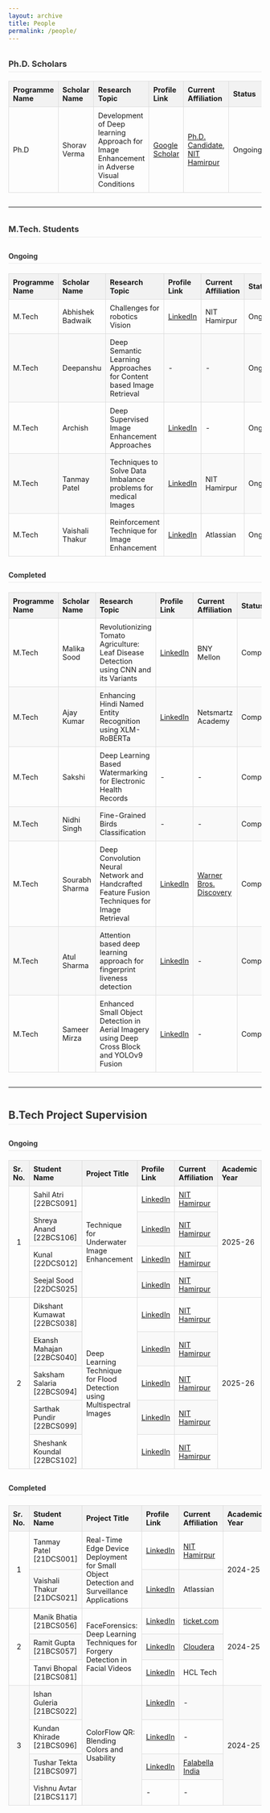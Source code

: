 ```yaml
---
layout: archive
title: People
permalink: /people/
---
```


<style>
    table {
        width: 100%;
        border-collapse: collapse;
        margin-bottom: 2em;
        font-size: 0.9rem;
    }
    th, td {
        border: 1px solid #dddddd;
        text-align: left;
        padding: 8px;
        vertical-align: middle;
    }
    th {
        background-color: #f2f2f2;
        font-weight: bold;
    }
    tr:nth-child(even) {
        background-color: #f9f9f9;
    }
    h2, h3, h4 {
        color: #333;
        border-bottom: 2px solid #f2f2f2;
        padding-bottom: 5px;
        margin-top: 2em;
    }
</style>

<h3>Ph.D. Scholars</h3>
<table>
    <thead>
        <tr>
            <th>Programme Name</th>
            <th>Scholar Name</th>
            <th>Research Topic</th>
            <th>Profile Link</th>
            <th>Current Affiliation</th>
            <th>Status</th>
            <th>Year</th>
            <th>Co-Supervisor(s)</th>
        </tr>
    </thead>
    <tbody>
        <tr>
            <td>Ph.D</td>
            <td>Shorav Verma</td>
            <td>Development of Deep learning Approach for Image Enhancement in Adverse Visual Conditions</td>
            <td><a href="https://scholar.google.com/citations?hl=en&user=qGyUdlcAAAAJ">Google Scholar</a></td>
            <td><a href="https://scholar.google.com/citations?hl=en&user=qGyUdlcAAAAJ">Ph.D. Candidate, NIT Hamirpur</a></td>
            <td>Ongoing</td>
            <td>2025</td>
            <td>-</td>
        </tr>
    </tbody>
</table>

<hr>

<h3>M.Tech. Students</h3>
<h4>Ongoing</h4>
<table>
    <thead>
        <tr>
            <th>Programme Name</th>
            <th>Scholar Name</th>
            <th>Research Topic</th>
            <th>Profile Link</th>
            <th>Current Affiliation</th>
            <th>Status</th>
            <th>Year</th>
            <th>Co-Supervisor(s)</th>
        </tr>
    </thead>
    <tbody>
        <tr>
            <td>M.Tech</td>
            <td>Abhishek Badwaik</td>
            <td>Challenges for robotics Vision</td>
            <td><a href="https://www.linkedin.com/in/abhishek-badwaik-624685383">LinkedIn</a></td>
            <td>NIT Hamirpur</td>
            <td>Ongoing</td>
            <td>2025</td>
            <td>-</td>
        </tr>
        <tr>
            <td>M.Tech</td>
            <td>Deepanshu</td>
            <td>Deep Semantic Learning Approaches for Content based Image Retrieval</td>
            <td>-</td>
            <td>-</td>
            <td>Ongoing</td>
            <td>2025</td>
            <td>-</td>
        </tr>
        <tr>
            <td>M.Tech</td>
            <td>Archish</td>
            <td>Deep Supervised Image Enhancement Approaches</td>
            <td><a href="https://www.linkedin.com/in/archish-k-0408892b3/">LinkedIn</a></td>
            <td>-</td>
            <td>Ongoing</td>
            <td>2025</td>
            <td>-</td>
        </tr>
        <tr>
            <td>M.Tech</td>
            <td>Tanmay Patel</td>
            <td>Techniques to Solve Data Imbalance problems for medical Images</td>
            <td><a href="https://www.linkedin.com/in/tanmay-patel-9266812a5">LinkedIn</a></td>
            <td>NIT Hamirpur</td>
            <td>Ongoing</td>
            <td>2025</td>
            <td>-</td>
        </tr>
        <tr>
            <td>M.Tech</td>
            <td>Vaishali Thakur</td>
            <td>Reinforcement Technique for Image Enhancement</td>
            <td><a href="https://www.linkedin.com/in/vaishali2054">LinkedIn</a></td>
            <td>Atlassian</td>
            <td>Ongoing</td>
            <td>2025</td>
            <td>-</td>
        </tr>
    </tbody>
</table>

<h4>Completed</h4>
<table>
    <thead>
        <tr>
            <th>Programme Name</th>
            <th>Scholar Name</th>
            <th>Research Topic</th>
            <th>Profile Link</th>
            <th>Current Affiliation</th>
            <th>Status</th>
            <th>Year</th>
            <th>Co-Supervisor(s)</th>
        </tr>
    </thead>
    <tbody>
        <tr>
            <td>M.Tech</td>
            <td>Malika Sood</td>
            <td>Revolutionizing Tomato Agriculture: Leaf Disease Detection using CNN and its Variants</td>
            <td><a href="http://linkedin.com/in/msood19">LinkedIn</a></td>
            <td>BNY Mellon</td>
            <td>Completed</td>
            <td>2024</td>
            <td>Dr. Jyoti Srivastava</td>
        </tr>
        <tr>
            <td>M.Tech</td>
            <td>Ajay Kumar</td>
            <td>Enhancing Hindi Named Entity Recognition using XLM-RoBERTa</td>
            <td><a href="https://www.linkedin.com/in/ajay-kumar-193775244">LinkedIn</a></td>
            <td>Netsmartz Academy</td>
            <td>Completed</td>
            <td>2024</td>
            <td>Dr. Jyoti Srivastava</td>
        </tr>
        <tr>
            <td>M.Tech</td>
            <td>Sakshi</td>
            <td>Deep Learning Based Watermarking for Electronic Health Records</td>
            <td>-</td>
            <td>-</td>
            <td>Completed</td>
            <td>2024</td>
            <td>Dr. Mohit Kumar</td>
        </tr>
        <tr>
            <td>M.Tech</td>
            <td>Nidhi Singh</td>
            <td>Fine-Grained Birds Classification</td>
            <td>-</td>
            <td>-</td>
            <td>Completed</td>
            <td>2024</td>
            <td>Dr. Mohit Kumar</td>
        </tr>
         <tr>
            <td>M.Tech</td>
            <td>Sourabh Sharma</td>
            <td>Deep Convolution Neural Network and Handcrafted Feature Fusion Techniques for Image Retrieval</td>
            <td><a href="https://www.linkedin.com/in/sourabh-sharma-a487191b2/">LinkedIn</a></td>
            <td><a href="https://www.linkedin.com/company/warner-bros-discovery/">Warner Bros. Discovery</a></td>
            <td>Completed</td>
            <td>2025</td>
            <td>-</td>
        </tr>
        <tr>
            <td>M.Tech</td>
            <td>Atul Sharma</td>
            <td>Attention based deep learning approach for fingerprint liveness detection</td>
            <td><a href="https://www.linkedin.com/in/atul-sharma-42bbb42a89/">LinkedIn</a></td>
            <td>-</td>
            <td>Completed</td>
            <td>2025</td>
            <td>-</td>
        </tr>
        <tr>
            <td>M.Tech</td>
            <td>Sameer Mirza</td>
            <td>Enhanced Small Object Detection in Aerial Imagery using Deep Cross Block and YOLOv9 Fusion</td>
            <td><a href="https://www.linkedin.com/in/sameermirza25/">LinkedIn</a></td>
            <td>-</td>
            <td>Completed</td>
            <td>2025</td>
            <td>-</td>
        </tr>
    </tbody>
</table>

<hr>

<h2>B.Tech Project Supervision</h2>
<h4>Ongoing</h4>
<table>
    <thead>
        <tr>
            <th>Sr. No.</th>
            <th>Student Name</th>
            <th>Project Title</th>
            <th>Profile Link</th>
            <th>Current Affiliation</th>
            <th>Academic Year</th>
            <th>Status</th>
        </tr>
    </thead>
    <tbody>
        <tr>
            <td rowspan="4" style="text-align:center;">1</td>
            <td>Sahil Atri [22BCS091]</td>
            <td rowspan="4">Technique for Underwater Image Enhancement</td>
            <td><a href="https://www.linkedin.com/in/sahil-atri-279940263/">LinkedIn</a></td>
            <td><a href=" https://nith.ac.in/computer-science-engineering ">NIT Hamirpur</a></td>
            <td rowspan="4">2025-26</td>
            <td rowspan="4">Ongoing</td>
        </tr>
        <tr>
            <td>Shreya Anand [22BCS106]</td>
            <td><a href="https://www.linkedin.com/in/shreya-anand-2000a4278/">LinkedIn</a></td>
            <td><a href=" https://nith.ac.in/computer-science-engineering ">NIT Hamirpur</a></td>
        </tr>
        <tr>
            <td>Kunal [22DCS012]</td>
            <td><a href="https://www.linkedin.com/in/kunal-dhiman-0558b425b">LinkedIn</a></td>
            <td><a href=" https://nith.ac.in/computer-science-engineering ">NIT Hamirpur</a></td>
        </tr>
        <tr>
            <td>Seejal Sood [22DCS025]</td>
            <td><a href="https://www.linkedin.com/in/seejal-sood-73221325a/">LinkedIn</a></td></td>
            <td><a href=" https://nith.ac.in/computer-science-engineering ">NIT Hamirpur</a></td>
        </tr>
        <tr>
            <td rowspan="5" style="text-align:center;">2</td>
            <td>Dikshant Kumawat [22BCS038]</td>
            <td rowspan="5">Deep Learning Technique for Flood Detection using Multispectral Images</td>
            <td><a href="https://www.linkedin.com/in/dikshant936/">LinkedIn</a></td>
            <td><a href=" https://nith.ac.in/computer-science-engineering ">NIT Hamirpur</a></td>
            <td rowspan="5">2025-26</td>
            <td rowspan="5">Ongoing</td>
        </tr>
        <tr>
            <td>Ekansh Mahajan [22BCS040]</td>
            <td><a href="https://www.linkedin.com/in/ekansh-mahajan-6199ba248/">LinkedIn</a></td>
            <td><a href=" https://nith.ac.in/computer-science-engineering ">NIT Hamirpur</a></td>
        </tr>
        <tr>
            <td>Saksham Salaria [22BCS094]</td>
            <td><a href="https://www.linkedin.com/in/saksham-salaria-34455125a/">LinkedIn</a></td>
            <td><a href=" https://nith.ac.in/computer-science-engineering ">NIT Hamirpur</a></td>
        </tr>
        <tr>
            <td>Sarthak Pundir [22BCS099]</td>
            <td><a href="https://www.linkedin.com/in/sheshankkoundal1722/">LinkedIn</a></td>
            <td><a href=" https://nith.ac.in/computer-science-engineering ">NIT Hamirpur</a></td>
        </tr>
        <tr>
            <td>Sheshank Koundal [22BCS102]</td>
            <td><a href="https://www.linkedin.com/in/sheshankkoundal1722/">LinkedIn</a></td> 
            <td><a href=" https://nith.ac.in/computer-science-engineering ">NIT Hamirpur</a></td>
        </tr>
    </tbody>
</table>

<h4>Completed</h4>
<table>
    <thead>
        <tr>
            <th>Sr. No.</th>
            <th>Student Name</th>
            <th>Project Title</th>
            <th>Profile Link</th>
            <th>Current Affiliation</th>
            <th>Academic Year</th>
            <th>Status</th>
        </tr>
    </thead>
    <tbody>
        <tr>
            <td rowspan="2" style="text-align:center;">1</td>
            <td>Tanmay Patel [21DCS001]</td>
            <td rowspan="2">Real-Time Edge Device Deployment for Small Object Detection and Surveillance Applications</td>
            <td><a href="https://www.linkedin.com/in/tanmay-patel-9266812a5">LinkedIn</a></td>
            <td><a href=" https://nith.ac.in/computer-science-engineering ">NIT Hamirpur</a></td>
            <td rowspan="2">2024-25</td>
            <td rowspan="2">Completed</td>
        </tr>
        <tr>
            <td>Vaishali Thakur [21DCS021]</td>
            <td><a href="https://www.linkedin.com/in/vaishali2054">LinkedIn</a></td>
            <td>Atlassian</td>
        </tr>
        <tr>
            <td rowspan="3" style="text-align:center;">2</td>
            <td>Manik Bhatia [21BCS056]</td>
            <td rowspan="3">FaceForensics: Deep Learning Techniques for Forgery Detection in Facial Videos</td>
            <td><a href="https://www.linkedin.com/in/manik-bhatia-84711820b/">LinkedIn</a></td>
            <td><a href="https://www.linkedin.com/company/pt-global-tiket-network/">ticket.com</a></td>
            <td rowspan="3">2024-25</td>
            <td rowspan="3">Completed</td>
        </tr>
        <tr>
            <td>Ramit Gupta [21BCS057]</td>
            <td><a href="https://www.linkedin.com/in/ramit-gupta-47930622a/">LinkedIn</a></td>
            <td><a href="https://www.linkedin.com/company/cloudera/">Cloudera</a></td>
        </tr>
        <tr>
            <td>Tanvi Bhopal [21BCS081]</td>
            <td><a href="http://linkedin.com/in/tanvi-bhopal-229046237">LinkedIn</a></td>
            <td>HCL Tech</td>
        </tr>
        <tr>
            <td rowspan="4" style="text-align:center;">3</td>
            <td>Ishan Guleria [21BCS022]</td>
            <td rowspan="4">ColorFlow QR: Blending Colors and Usability</td>
            <td><a href="https://www.linkedin.com/in/ishan-guleria-305681229/">LinkedIn</a></td>
            <td>-</td>
            <td rowspan="4">2024-25</td>
            <td rowspan="4">Completed</td>
        </tr>
        <tr>
            <td>Kundan Khirade [21BCS096]</td>
            <td><a href="https://www.linkedin.com/in/kundankhirade/">LinkedIn</a></td>
            <td>-</td>
        </tr>
        <tr>
            <td>Tushar Tekta [21BCS097]</td>
            <td><a href="https://www.linkedin.com/in/itsitushar">LinkedIn</a></td>
            <td><a href="https://falabellaindia.com/">Falabella India</a></td>
        </tr>
        <tr>
            <td>Vishnu Avtar [21BCS117]</td>
            <td>-</td>
            <td>-</td>
        </tr>
    </tbody>
</table>
